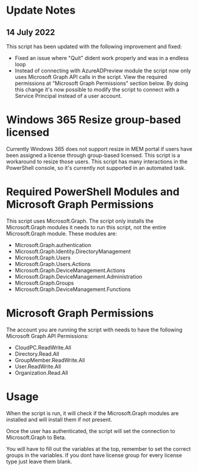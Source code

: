 # Update Notes

## 14 July 2022
This script has been updated with the following improvement and fixed: 

- Fixed an issue where "Quit" dident work properly and was in a endless loop
- Instead of connecting with AzureADPreview module the script now only uses Microsoft Graph API calls in the script.
  View the required permissions at "Microsoft Graph Permissions" section below.
  By doing this change it's now possible to modify the script to connect with a Service Principal instead of a user account.

# Windows 365 Resize group-based licensed
Currently Windows 365 does not support resize in MEM portal if users have been assigned a license through group-based licensed.
This script is a workaround to resize those users.
This script has many interactions in the PowerShell console, so it's currently not supported in an automated task.

# Required PowerShell Modules and Microsoft Graph Permissions

This script uses Microsoft.Graph. The script only installs the Microsoft.Graph modules it needs to run this script, not the entire Microsoft.Graph module. These modules are:

- Microsoft.Graph.authentication 
- Microsoft.Graph.Identity.DirectoryManagement
- Microsoft.Graph.Users
- Microsoft.Graph.Users.Actions
- Microsoft.Graph.DeviceManagement.Actions
- Microsoft.Graph.DeviceManagement.Administration
- Microsoft.Graph.Groups
- Microsoft.Graph.DeviceManagement.Functions 


# Microsoft Graph Permissions

The account you are running the script with needs to have the following Microsoft Graph API Permissions:

- CloudPC.ReadWrite.All
- Directory.Read.All
- GroupMember.ReadWrite.All
- User.ReadWrite.All
- Organization.Read.All 

# Usage

When the script is run, it will check if the Microsoft.Graph modules are installed and will install them if not present.

Once the user has authenticated, the script will set the connection to Microsoft.Graph to Beta.

You will have to fill out the variables at the top, remember to set the correct groups in the variables.
If you dont have license group for every license type just leave them blank.
